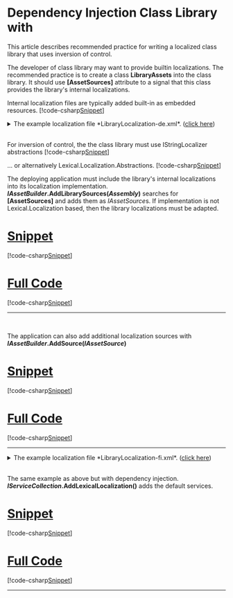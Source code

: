 ﻿# Dependency Injection Class Library with 

This article describes recommended practice for writing a localized class library that uses inversion of control.

The developer of class library may want to provide builtin localizations. 
The recommended practice is to create a class **LibraryAssets** into the class library.
It should use **[AssetSources]** attribute to a signal that this class provides the library's internal localizations.

Internal localization files are typically added built-in as embedded resources.
[!code-csharp[Snippet](../ClassLibrary/LibraryAssets.cs)]
<details>
  <summary>The example localization file *LibraryLocalization-de.xml*.  (<u>click here</u>)</summary>
[!code-xml[Snippet](../../LibraryLocalization-de.xml)]
</details>
<br/>

For inversion of control, the the class library must use IStringLocalizer abstractions
[!code-csharp[Snippet](MyClass2.cs)]

... or alternatively Lexical.Localization.Abstractions.
[!code-csharp[Snippet](MyClass2b.cs)]
<br/>

The deploying application must include the library's internal localizations into its localization implementation.
**<i>IAssetBuilder</i>.AddLibrarySources(*Assembly*)** searches for **[AssetSources]** and adds them as *IAssetSource*s.
If implementation is not Lexical.Localization based, then the library localizations must be adapted.
# [Snippet](#tab/snippet-3)
[!code-csharp[Snippet](LibraryConsumer3.cs#Snippet)]
# [Full Code](#tab/full-3)
[!code-csharp[Snippet](LibraryConsumer3.cs)]
***
<br/>

The application can also add additional localization sources with **<i>IAssetBuilder</i>.AddSource(*IAssetSource*)**
# [Snippet](#tab/snippet-3b)
[!code-csharp[Snippet](LibraryConsumer3b.cs#Snippet)]
# [Full Code](#tab/full-3b)
[!code-csharp[Snippet](LibraryConsumer3b.cs)]
***
<details>
  <summary>The example localization file *LibraryLocalization-fi.xml*.  (<u>click here</u>)</summary>
[!code-xml[Snippet](../../LibraryLocalization-fi.xml)]
</details>
<br/>

The same example as above but with dependency injection. **<i>IServiceCollection</i>.AddLexicalLocalization()** adds the default services.
# [Snippet](#tab/snippet-4)
[!code-csharp[Snippet](LibraryConsumer4.cs#Snippet)]
# [Full Code](#tab/full-4)
[!code-csharp[Snippet](LibraryConsumer4.cs)]
***

